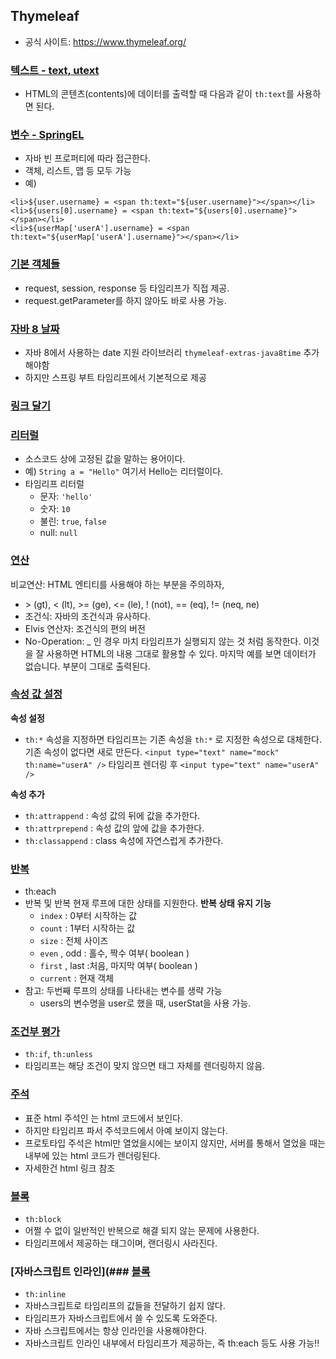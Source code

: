 ## Thymeleaf
- 공식 사이트: https://www.thymeleaf.org/

### [텍스트 - text, utext](src/main/resources/templates/basic/text-basic.html)
- HTML의 콘텐츠(contents)에 데이터를 출력할 때 다음과 같이 `th:text`를 사용하면 된다.

### [변수 - SpringEL](src/main/resources/templates/basic/text-variable.html)
- 자바 빈 프로퍼티에 따라 접근한다.
- 객체, 리스트, 맵 등 모두 가능
- 예)
```thymeleafexpressions
<li>${user.username} = <span th:text="${user.username}"></span></li>
<li>${users[0].username} = <span th:text="${users[0].username}"></span></li>
<li>${userMap['userA'].username} = <span th:text="${userMap['userA'].username}"></span></li>
```

### [기본 객체들](src/main/resources/templates/basic/basic-objects.html)
- request, session, response 등 타임리프가 직접 제공.
- request.getParameter를 하지 않아도 바로 사용 가능.

### [자바 8 날짜](src/main/resources/templates/basic/date.html)
- 자바 8에서 사용하는 date 지원 라이브러리 `thymeleaf-extras-java8time` 추가해야함
- 하지만 스프링 부트 타임리프에서 기본적으로 제공

### [링크 달기](src/main/resources/templates/basic/link.html)

### [리터럴](src/main/resources/templates/basic/literal.html)
- 소스코드 상에 고정된 값을 말하는 용어이다.
- 예) `String a = "Hello"` 여기서 Hello는 리터럴이다.
- 타임리프 리터럴
  - 문자: `'hello'`
  - 숫자: `10`
  - 불린: `true`, `false`
  - null: `null`

### [연산](src/main/resources/templates/basic/operation.html)
비교연산: HTML 엔티티를 사용해야 하는 부분을 주의하자,
- \> (gt), < (lt), >= (ge), <= (le), ! (not), == (eq), != (neq, ne)
- 조건식: 자바의 조건식과 유사하다.
- Elvis 연산자: 조건식의 편의 버전
- No-Operation: _ 인 경우 마치 타임리프가 실행되지 않는 것 처럼 동작한다. 이것을 잘 사용하면 HTML의 내용 그대로 활용할 수 있다. 마지막 예를 보면 데이터가 없습니다. 부분이 그대로 출력된다.

### [속성 값 설정](src/main/resources/templates/basic/attribute.html)
**속성 설정**
- `th:*` 속성을 지정하면 타임리프는 기존 속성을 `th:*` 로 지정한 속성으로 대체한다. 기존 속성이 없다면
새로 만든다.
`<input type="text" name="mock" th:name="userA" />`
타임리프 렌더링 후 `<input type="text" name="userA" />`

**속성 추가**
- `th:attrappend` : 속성 값의 뒤에 값을 추가한다.
- `th:attrprepend` : 속성 값의 앞에 값을 추가한다.
- `th:classappend` : class 속성에 자연스럽게 추가한다.

### [반복](src/main/resources/templates/basic/each.html)
- th:each
- 반복 및 반복 현재 루프에 대한 상태를 지원한다.
  **반복 상태 유지 기능**
  - `index` : 0부터 시작하는 값
  - `count` : 1부터 시작하는 값
  - `size` : 전체 사이즈
  - `even` , odd : 홀수, 짝수 여부( boolean )
  - `first` , last :처음, 마지막 여부( boolean )
  - `current` : 현재 객체
- 참고: 두번째 루프의 상태를 나타내는 변수를 생략 가능
  - users의 변수명을 user로 했을 때, userStat을 사용 가능.

### [조건부 평가](src/main/resources/templates/basic/condition)
- `th:if`, `th:unless`
- 타임리프는 해당 조건이 맞지 않으면 태그 자체를 렌더링하지 않음.

### [주석](src/main/resources/templates/basic/comments.html)
- 표준 html 주석인 <!-- --> 는 html 코드에서 보인다.
- 하지만 타임리프 파서 주석코드에서 아예 보이지 않는다.
- 프로토타입 주석은 html만 열었을시에는 보이지 않지만, 서버를 통해서 열었을 때는 내부에 있는 html 코드가 렌더링된다.
- 자세한건 html 링크 참조

### [블록](src/main/resources/templates/basic/block.html)
- `th:block`
- 어쩔 수 없이 일반적인 반복으로 해결 되지 않는 문제에 사용한다.
- 타임리프에서 제공하는 태그이며, 랜더링시 사라진다.

### [자바스크립트 인라인](### [블록](src/main/resources/templates/basic/javascript.html)
- `th:inline`
- 자바스크립트로 타임리프의 값들을 전달하기 쉽지 않다.
- 타임리프가 자바스크립트에서 쓸 수 있도록 도와준다.
- 자바 스크립트에서는 항상 인라인을 사용해야한다.
- 자바스크립트 인라인 내부에서 타임리프가 제공하는, 즉 th:each 등도 사용 가능!!

